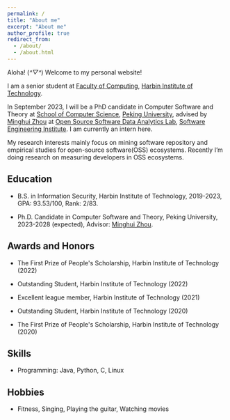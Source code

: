 ```yaml
---
permalink: /
title: "About me"
excerpt: "About me"
author_profile: true
redirect_from: 
  - /about/
  - /about.html
---
```


Aloha! (*^▽^*) Welcome to my personal website! 

I am a senior student at [Faculty of Computing](https://computing.hit.edu.cn/), [Harbin Institute of Technology](https://www.hit.edu.cn/).

In September 2023, I will be a PhD candidate in Computer Software and Theory at [School of Computer Science](https://cs.pku.edu.cn/), [Peking University](https://www.pku.edu.cn/), advised by [Minghui Zhou](https://minghuizhou.github.io/) at [Open Source Software Data Analytics Lab](https://osslab-pku.github.io/), [Software Engineering Institute](http://www.sei.pku.edu.cn/). I am currently an intern here.

My research interests mainly focus on mining software repository and empirical studies for open-source software(OSS) ecosystems. Recently I’m doing research on measuring developers in OSS ecosystems.

## Education

- B.S. in Information Security, Harbin Institute of Technology, 2019-2023, GPA: 93.53/100, Rank: 2/83.

- Ph.D. Candidate in Computer Software and Theory, Peking University, 2023-2028 (expected), Advisor: [Minghui Zhou](https://minghuizhou.github.io/).


## Awards and Honors

- The First Prize of People's Scholarship, Harbin Institute of Technology  (2022)

- Outstanding Student, Harbin Institute of Technology  (2022)

- Excellent league member, Harbin Institute of Technology (2021)

- Outstanding Student, Harbin Institute of Technology  (2020)

- The First Prize of People's Scholarship, Harbin Institute of Technology  (2020)


## Skills

- Programming: Java, Python, C, Linux

## Hobbies

- Fitness, Singing, Playing the guitar, Watching movies